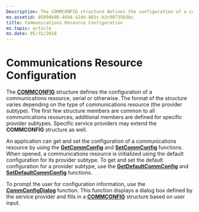 ```yaml
---
Description: The COMMCONFIG structure defines the configuration of a communications resource, serial or otherwise.
ms.assetid: 05094b98-4694-42dd-883c-b3c90735b3bc
title: Communications Resource Configuration
ms.topic: article
ms.date: 05/31/2018
---
```


# Communications Resource Configuration

The [**COMMCONFIG**](/windows/desktop/api/Winbase/ns-winbase-_commconfig) structure defines the configuration of a communications resource, serial or otherwise. The format of the structure varies depending on the type of communications resource (the provider subtype). The first few structure members are common to all communications resources; additional members are defined for specific provider subtypes. Specific service providers may extend the **COMMCONFIG** structure as well.

An application can get and set the configuration of a communications resource by using the [**GetCommConfig**](/windows/desktop/api/Winbase/nf-winbase-getcommconfig) and [**SetCommConfig**](/windows/desktop/api/Winbase/nf-winbase-setcommconfig) functions. When opened, a communications resource is initialized using the default configuration for its provider subtype. To get and set the default configuration for a provider subtype, use the [**GetDefaultCommConfig**](/windows/desktop/api/Winbase/nf-winbase-getdefaultcommconfiga) and [**SetDefaultCommConfig**](/windows/desktop/api/Winbase/nf-winbase-setdefaultcommconfiga) functions.

To prompt the user for configuration information, use the [**CommConfigDialog**](/windows/desktop/api/Winbase/nf-winbase-commconfigdialoga) function. This function displays a dialog box defined by the service provider and fills in a [**COMMCONFIG**](/windows/desktop/api/Winbase/ns-winbase-_commconfig) structure based on user input.

 

 



